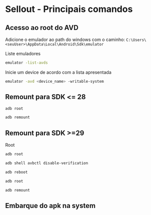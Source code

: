 # Sellout - Principais comandos

## Acesso ao root do AVD

Adicione o emulador ao path do windows com o caminho:
`C:\Users\<seuUser>\AppData\Local\Android\Sdk\emulator`

Liste emuladores

```bash
emulator -list-avds
```

Inicie um device de acordo com a lista apresentada

```bash
emulator -avd <device_name> -writable-system
```

## Remount para SDK <= 28

```bash
adb root
```

```bash
adb remount
```

## Remount para SDK >=29

Root

```bash
adb root
```

```bash
adb shell avbctl disable-verification
```

```bash
adb reboot
```

```bash
adb root
```

```bash
adb remount
```

## Embarque do apk na system
<!--stackedit_data:
eyJoaXN0b3J5IjpbNjY3MDMxMDIzLDI1NTkwMTkzM119
-->